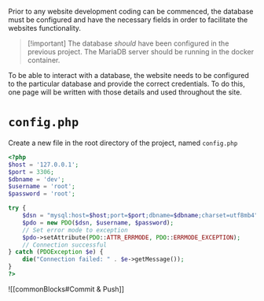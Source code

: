 Prior to any website development coding can be commenced, the database must be configured and have the necessary fields in order to facilitate the websites functionality.

> [!important] The database *should* have been configured in the previous project. The MariaDB server should be running in the docker container.

To be able to interact with a database, the website needs to be configured to the particular database and provide the correct credentials. To do this, one page will be written with those details and used throughout the site.

# `config.php`


Create a new file in the root directory of the project, named `config.php`

```php
<?php
$host = '127.0.0.1';
$port = 3306;
$dbname = 'dev'; 
$username = 'root';
$password = 'root';

try {
    $dsn = "mysql:host=$host;port=$port;dbname=$dbname;charset=utf8mb4";
    $pdo = new PDO($dsn, $username, $password);
    // Set error mode to exception
    $pdo->setAttribute(PDO::ATTR_ERRMODE, PDO::ERRMODE_EXCEPTION);
    // Connection successful
} catch (PDOException $e) {
    die("Connection failed: " . $e->getMessage());
}
?>
```

![[commonBlocks#Commit & Push]]


